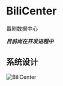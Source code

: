 # BiliCenter
番剧数据中心

***目前尚在开发进程中***

## 系统设计

![BiliCenter](https://raw.githubusercontent.com/TiyaAnlite/BiliCenter/main/docs/BiliCenter.png)